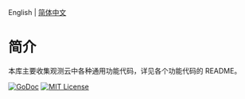 English | [简体中文](README_cn.md)

# 简介

本库主要收集观测云中各种通用功能代码，详见各个功能代码的 README。

[![GoDoc](https://godoc.org/github.com/GuanceCloud/cliutils?status.svg)](https://godoc.org/github.com/GuanceCloud/cliutils)
[![MIT License](https://img.shields.io/badge/license-MIT-green?style=plastic)](LICENSE)
